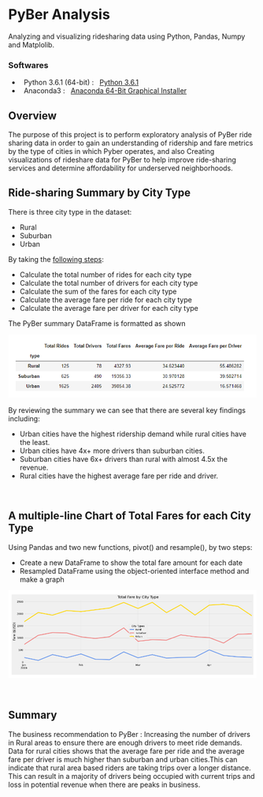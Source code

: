 # PyBer Analysis
Analyzing and visualizing ridesharing data using Python, Pandas, Numpy and Matplolib.

### Softwares

  - &#160; Python 3.6.1 (64-bit) : &#160;  [Python 3.6.1](https://www.python.org/downloads/windows/) <br/>
  - &#160; Anaconda3 : &#160;  [Anaconda 64-Bit Graphical Installer](https://www.anaconda.com/products/distribution)<br/>

## Overview

The purpose of this project is to perform exploratory analysis of PyBer ride sharing data in order to gain an understanding of ridership and fare metrics by the type of cities in which Pyber operates, and also Creating visualizations of rideshare data for PyBer to help improve ride-sharing services and determine affordability for underserved neighborhoods.
<br/>

## Ride-sharing Summary by City Type
There is three city type in the dataset: 
  -  Rural
  -  Suburban
  -  Urban

  

By taking the [following steps](images/03.png):
  - Calculate the total number of rides for each city type
  - Calculate the total number of drivers for each city type
  - Calculate the sum of the fares for each city type
  - Calculate the average fare per ride for each city type
  - Calculate the average fare per driver for each city type

  The PyBer summary DataFrame is formatted as shown

  ![02.png](images/02.png)
 
By reviewing the summary we can see that there are several key findings including:
  - Urban cities have the highest ridership demand while rural cities have the least.
  - Urban cities have 4x+ more drivers than suburban cities.
  - Suburban cities have 6x+ drivers than rural with almost 4.5x the revenue.
  - Rural cities have the highest average fare per ride and driver.
<br/>   
   
## A multiple-line Chart of Total Fares for each City Type
Using Pandas and two new functions, pivot() and resample(), by two steps:
  - Create a new DataFrame to show the total fare amount for each date
  - Resampled DataFrame using the object-oriented interface method and make a graph

![04.png](images/04.png)

<br/>


## Summary
The business recommendation to PyBer :
Increasing the number of drivers in Rural areas to ensure there are enough drivers to meet ride demands.<br/>
Data for rural cities shows that the average fare per ride and the average fare per driver is much higher than suburban and urban cities.This can indicate that rural area based riders are taking trips over a longer distance. This can result in a majority of drivers being occupied with current trips and loss in potential revenue when there are peaks in business.

